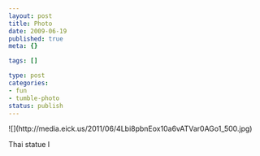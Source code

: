 ```yaml
--- 
layout: post
title: Photo
date: 2009-06-19
published: true
meta: {}

tags: []

type: post
categories: 
- fun
- tumble-photo
status: publish
---
```

<div class="figure">            ![](http://media.eick.us/2011/06/4Lbi8pbnEox10a6vATVar0AGo1_500.jpg)        </div>

Thai statue I


